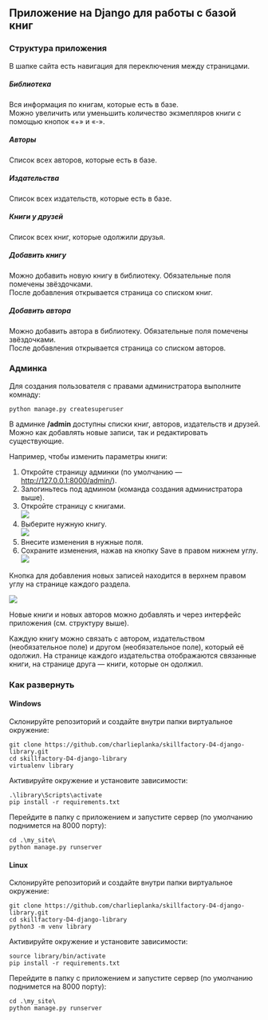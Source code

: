 ## Приложение на Django для работы с базой книг

### Структура приложения

В шапке сайта есть навигация для переключения между страницами.
##### Библиотека

Вся информация по книгам, которые есть в базе.  
Можно увеличить или уменьшить количество экзмепляров книги с помощью кнопок «+» и «-».

##### Авторы

Список всех авторов, которые есть в базе.

##### Издательства

Список всех издательств, которые есть в базе.

##### Книги у друзей

Список всех книг, которые одолжили друзья.  

##### Добавить книгу

Можно добавить новую книгу в библиотеку. Обязательные поля помечены звёздочками.  
После добавления открывается страница со списком книг.

##### Добавить автора

Можно добавить автора в библиотеку. Обязательные поля помечены звёздочками.  
После добавления открывается страница со списком авторов.

### Админка
Для создания пользователя с правами администратора выполните комнаду:
```
python manage.py createsuperuser
```

В админке **/admin** доступны списки книг, авторов, издательств и друзей.  
Можно как добавлять новые записи, так и редактировать существующие.  
  
Например, чтобы изменить параметры книги:
1. Откройте страницу админки (по умолчанию — http://127.0.0.1:8000/admin/).
2. Залогиньтесь под админом (команда создания администратора выше).
3. Откройте страницу с книгами.  
![](https://i.imgur.com/Ah72Ktu.png)
4. Выберите нужную книгу.  
![](https://i.imgur.com/okPRdAF.png)
5. Внесите изменения в нужные поля.
6. Сохраните изменения, нажав на кнопку Save в правом нижнем углу.  
![](https://i.imgur.com/4vyS5va.png)

Кнопка для добавления новых записей находится в верхнем правом углу на странице каждого раздела.  
 
![](https://i.imgur.com/0VCnfoH.png)

Новые книги и новых авторов можно добавлять и через интерфейс приложения (см. структуру выше).
  
Каждую книгу можно связать с автором, издательством (необязательное поле) и другом (необязательное поле), который её одолжил. На странице каждого издательства отображаются связанные книги, на странице друга — книги, которые он одолжил.

### Как развернуть 
#### Windows
Склонируйте репозиторий и создайте внутри папки виртуальное окружение:
```
git clone https://github.com/charlieplanka/skillfactory-D4-django-library.git
cd skillfactory-D4-django-library
virtualenv library
```
Активируйте окружение и установите зависимости:
```
.\library\Scripts\activate
pip install -r requirements.txt
```
Перейдите в папку с приложением и запустите сервер (по умолчанию поднимется на 8000 порту):
```
cd .\my_site\
python manage.py runserver
```

#### Linux
Склонируйте репозиторий и создайте внутри папки виртуальное окружение:
```
git clone https://github.com/charlieplanka/skillfactory-D4-django-library.git
cd skillfactory-D4-django-library
python3 -m venv library
```
Активируйте окружение и установите зависимости:
```
source library/bin/activate
pip install -r requirements.txt
```

Перейдите в папку с приложением и запустите сервер (по умолчанию поднимется на 8000 порту):
```
cd .\my_site\
python manage.py runserver
```

